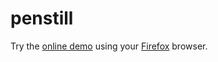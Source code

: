 # penstill
Try the [online demo](http://laeubli.cl/penstill) using your [Firefox](https://www.mozilla.org/en-US/firefox) browser.
